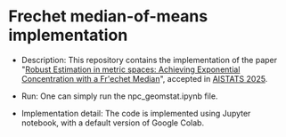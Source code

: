 # Frechet median-of-means implementation
* Description: This repository contains the implementation of the paper "[Robust Estimation in metric spaces: Achieving Exponential Concentration with a Fr\'echet Median](https://openreview.net/forum?id=Rq9EOLGpIC)", accepted in [AISTATS 2025](https://aistats.org/aistats2025/). 

* Run: One can simply run the npc_geomstat.ipynb file.

* Implementation detail: The code is implemented using Jupyter notebook, with a default version of Google Colab.
